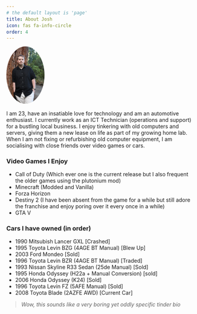 ```yaml
---
# the default layout is 'page'
title: About Josh
icon: fas fa-info-circle
order: 4
---
```

 
 <style>
img {
  border-radius: 50%;

}
</style>
 <img src="/assets/img/me.JPG" alt="Josh leaning against a tree" height="13%" width="20%">

I am 23, have an insatiable love for technology and am an automotive enthusiast. 
I currently work as an ICT Technician (operations and support) for a bustling local business. 
I enjoy tinkering with old computers and servers, giving them a new lease on life as part of my growing home lab. 
When I am not fixing or refurbishing old computer equipment, I am socialising with close friends over video games or cars. 

### Video Games I Enjoy

- Call of Duty (Which ever one is the current release but I also frequent the older games using the plutonium mod)
- Minecraft (Modded and Vanilla)
- Forza Horizon
- Destiny 2 (I have been absent from the game for a while but still adore the franchise and enjoy poring over it every once in a while)
- GTA V

### Cars I have owned (in order)

- 1990 Mitsubish Lancer GXL [Crashed]
- 1995 Toyota Levin BZG (4AGE BT Manual) [Blew Up]
- 2003 Ford Mondeo [Sold]
- 1996 Toyota Levin BZR (4AGE BT Manual) [Traded]
- 1993 Nissan Skyline R33 Sedan (25de Manual) [Sold]
- 1995 Honda Odyssey (H22a + Manual Conversion) [sold]
- 2006 Honda Odyssey (K24) [Sold]
- 1996 Toyota Levin FZ (5AFE Manual) [Sold]
- 2008 Toyota Blade (2AZFE AWD) [Current Car]

> *Wow, this sounds like a very boring yet oddly specific tinder bio*